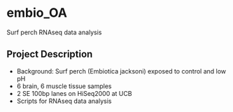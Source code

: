 # embio_OA
Surf perch RNAseq data analysis

## Project Description
* Background: Surf perch (Embiotica jacksoni) exposed to control and low pH
* 6 brain, 6 muscle tissue samples
* 2 SE 100bp lanes on HiSeq2000 at UCB
* Scripts for RNAseq data analysis 
